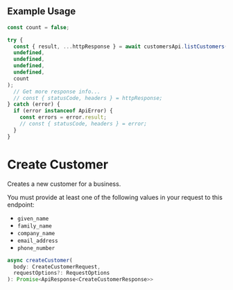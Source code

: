 ## Example Usage

```ts
const count = false;

try {
  const { result, ...httpResponse } = await customersApi.listCustomers(
  undefined,
  undefined,
  undefined,
  undefined,
  count
);
  // Get more response info...
  // const { statusCode, headers } = httpResponse;
} catch (error) {
  if (error instanceof ApiError) {
    const errors = error.result;
    // const { statusCode, headers } = error;
  }
}
```

# Create Customer

Creates a new customer for a business.

You must provide at least one of the following values in your request to this
endpoint:

* `given_name`
* `family_name`
* `company_name`
* `email_address`
* `phone_number`

```ts
async createCustomer(
  body: CreateCustomerRequest,
  requestOptions?: RequestOptions
): Promise<ApiResponse<CreateCustomerResponse>>
```
